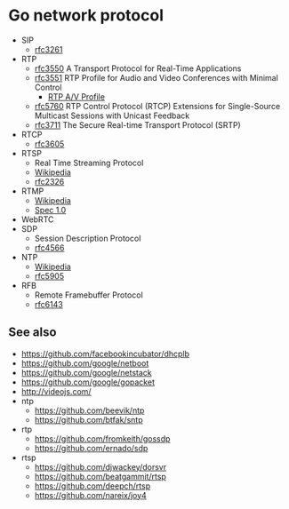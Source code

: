 # Go network protocol

* SIP
    * [rfc3261](https://tools.ietf.org/html/rfc3261)
* RTP
    * [rfc3550](https://tools.ietf.org/html/rfc3550) A Transport Protocol for Real-Time Applications
    * [rfc3551](https://tools.ietf.org/html/rfc3551) RTP Profile for Audio and Video Conferences with Minimal Control
        * [RTP A/V Profile](https://en.wikipedia.org/wiki/RTP_audio_video_profile)
    * [rfc5760](https://tools.ietf.org/html/rfc5760) RTP Control Protocol (RTCP) Extensions for Single-Source Multicast Sessions with Unicast Feedback
    * [rfc3711](https://tools.ietf.org/html/rfc3711) The Secure Real-time Transport Protocol (SRTP)
* RTCP
    * [rfc3605](https://tools.ietf.org/html/rfc3605)
* RTSP
    * Real Time Streaming Protocol
    * [Wikipedia](https://en.wikipedia.org/wiki/Real_Time_Streaming_Protocol)
    * [rfc2326](https://tools.ietf.org/html/rfc2326)
* RTMP
    * [Wikipedia](https://en.wikipedia.org/wiki/Real-Time_Messaging_Protocol)
    * [Spec 1.0](http://wwwimages.adobe.com/content/dam/Adobe/en/devnet/rtmp/pdf/rtmp_specification_1.0.pdf)
* WebRTC
* SDP
    * Session Description Protocol
    * [rfc4566](https://tools.ietf.org/html/rfc4566)
* NTP
    * [Wikipedia](https://en.wikipedia.org/wiki/Network_Time_Protocol)
    * [rfc5905](https://tools.ietf.org/html/rfc5905)
* RFB
    * Remote Framebuffer Protocol
    * [rfc6143](https://tools.ietf.org/html/rfc6143)
    

## See also


* https://github.com/facebookincubator/dhcplb
* https://github.com/google/netboot
* https://github.com/google/netstack
* https://github.com/google/gopacket
* http://videojs.com/
* ntp
    * https://github.com/beevik/ntp
    * https://github.com/btfak/sntp
* rtp
    * https://github.com/fromkeith/gossdp
    * https://github.com/ernado/sdp
* rtsp
    * https://github.com/djwackey/dorsvr
    * https://github.com/beatgammit/rtsp
    * https://github.com/deepch/rtsp
    * https://github.com/nareix/joy4
